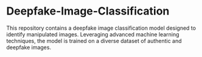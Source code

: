 # Deepfake-Image-Classification
This repository contains a deepfake image classification model designed to identify manipulated images. Leveraging advanced machine learning techniques, the model is trained on a diverse dataset of authentic and deepfake images. 
